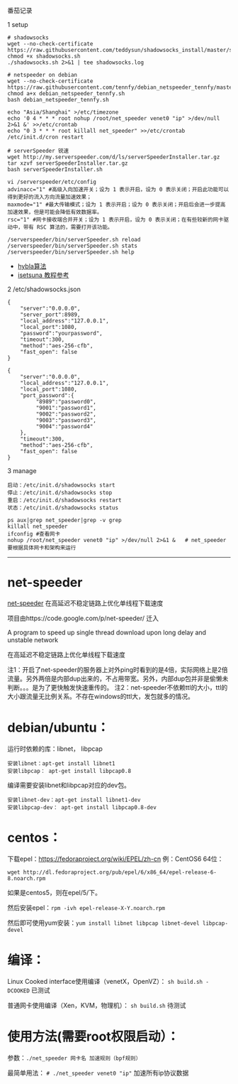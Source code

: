 番茄记录

1 setup
```
# shadowsocks
wget --no-check-certificate https://raw.githubusercontent.com/teddysun/shadowsocks_install/master/shadowsocks.sh
chmod +x shadowsocks.sh
./shadowsocks.sh 2>&1 | tee shadowsocks.log
```
```
# netspeeder on debian
wget --no-check-certificate https://raw.githubusercontent.com/tennfy/debian_netspeeder_tennfy/master/debian_netspeeder_tennfy.sh
chmod a+x debian_netspeeder_tennfy.sh
bash debian_netspeeder_tennfy.sh

echo "Asia/Shanghai" >/etc/timezone
echo '0 4 * * * root nohup /root/net_speeder venet0 "ip" >/dev/null 2>&1 &' >>/etc/crontab
echo "0 3 * * * root killall net_speeder" >>/etc/crontab
/etc/init.d/cron restart
```
```
# serverSpeeder 锐速
wget http://my.serverspeeder.com/d/ls/serverSpeederInstaller.tar.gz
tar xzvf serverSpeederInstaller.tar.gz
bash serverSpeederInstaller.sh

vi /serverspeeder/etc/config
advinacc="1" #高级入向加速开关；设为 1 表示开启，设为 0 表示关闭；开启此功能可以得到更好的流入方向流量加速效果；
maxmode="1" #最大传输模式；设为 1 表示开启；设为 0 表示关闭；开启后会进一步提高加速效果，但是可能会降低有效数据率。
rsc="1" #网卡接收端合并开关；设为 1 表示开启，设为 0 表示关闭；在有些较新的网卡驱动中，带有 RSC 算法的，需要打开该功能。

/serverspeeder/bin/serverSpeeder.sh reload
/serverspeeder/bin/serverSpeeder.sh stats
/serverspeeder/bin/serverSpeeder.sh help
```
- [hybla算法](https://github.com/weaming/gfw/blob/master/使用tcp_hybla算法提高国外VPS访问速度.md)
- [isetsuna 教程参考](http://www.isetsuna.com/shadowsocks/deploy-optimizer-usage/)

2 /etc/shadowsocks.json
```
{
    "server":"0.0.0.0",
    "server_port":8989,
    "local_address":"127.0.0.1",
    "local_port":1080,
    "password":"yourpassword",
    "timeout":300,
    "method":"aes-256-cfb",
    "fast_open": false
}

{
    "server":"0.0.0.0",
    "local_address":"127.0.0.1",
    "local_port":1080,
    "port_password":{
         "8989":"password0",
         "9001":"password1",
         "9002":"password2",
         "9003":"password3",
         "9004":"password4"
    },
    "timeout":300,
    "method":"aes-256-cfb",
    "fast_open": false
}
```

3 manage
```
启动：/etc/init.d/shadowsocks start
停止：/etc/init.d/shadowsocks stop
重启：/etc/init.d/shadowsocks restart
状态：/etc/init.d/shadowsocks status

ps aux|grep net_speeder|grep -v grep
killall net_speeder
ifconfig #查看网卡
nohup /root/net_speeder venet0 "ip" >/dev/null 2>&1 &   # net_speeder要根据具体网卡和架构来运行
```

-------

# net-speeder
[net-speeder](https://github.com/snooda/net-speeder) 在高延迟不稳定链路上优化单线程下载速度 

项目由https://code.google.com/p/net-speeder/  迁入

A program to speed up single thread download upon long delay and unstable network

在高延迟不稳定链路上优化单线程下载速度

注1：开启了net-speeder的服务器上对外ping时看到的是4倍，实际网络上是2倍流量。另外两倍是内部dup出来的，不占用带宽。另外，内部dup包并非是偷懒未判断。。。是为了更快触发快速重传的。
注2：net-speeder不依赖ttl的大小，ttl的大小跟流量无比例关系。不存在windows的ttl大，发包就多的情况。

debian/ubuntu：
==
运行时依赖的库：libnet， libpcap

    安装libnet：apt-get install libnet1
    安装libpcap： apt-get install libpcap0.8 

编译需要安装libnet和libpcap对应的dev包。

    安装libnet-dev：apt-get install libnet1-dev
    安装libpcap-dev： apt-get install libpcap0.8-dev 

centos：
==
下载epel：https://fedoraproject.org/wiki/EPEL/zh-cn 例：CentOS6 64位：

    wget http://dl.fedoraproject.org/pub/epel/6/x86_64/epel-release-6-8.noarch.rpm

如果是centos5，则在epel/5/下。

然后安装epel：`rpm -ivh epel-release-X-Y.noarch.rpm`

然后即可使用yum安装：`yum install libnet libpcap libnet-devel libpcap-devel`


编译：
==
Linux Cooked interface使用编译（venetX，OpenVZ）： `sh build.sh -DCOOKED` 已测试

普通网卡使用编译（Xen，KVM，物理机）： `sh build.sh` 待测试

使用方法(需要root权限启动）：
==

参数：`./net_speeder 网卡名 加速规则（bpf规则）`

最简单用法： `# ./net_speeder venet0 "ip"` 加速所有ip协议数据
